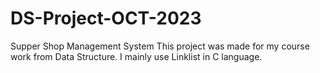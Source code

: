 # DS-Project-OCT-2023
Supper Shop Management System
This project was made for my course work from Data Structure. I mainly use Linklist in C language. 
